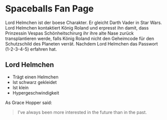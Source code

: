 # Spaceballs Fan Page

Lord Helmchen ist der boese Charakter. Er gleicht Darth Vader in Star Wars.
Lord Helmchen kontaktiert König Roland und erpresst ihn damit, dass Prinzessin Vespas Schönheitschirurg ihr ihre alte Nase zurück transplantieren werde, falls König Roland nicht den Geheimcode für den Schutzschild des Planeten verrät. Nachdem Lord Helmchen das Passwort (1-2-3-4-5) erfahren hat.

## Lord Helmchen
* Trägt einen Helmchen
* Ist schwarz gekleidet
* Ist klein
* Hypergeschwindigkeit

As Grace Hopper said:
> I’ve always been more interested
> in the future than in the past.
